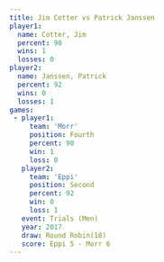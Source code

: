 ```yaml
---
title: Jim Cotter vs Patrick Janssen
player1:                
  name: Cotter, Jim     
  percent: 90           
  wins: 1               
  losses: 0             
player2:                
  name: Janssen, Patrick
  percent: 92           
  wins: 0               
  losses: 1             
games:
 - player1:          
     team: 'Morr'    
     position: Fourth
     percent: 90     
     win: 1          
     loss: 0         
   player2:          
     team: 'Eppi'    
     position: Second
     percent: 92     
     win: 0          
     loss: 1         
   event: Trials (Men)   
   year: 2017            
   draw: Round Robin(18) 
   score: Eppi 5 - Morr 6
---
```

